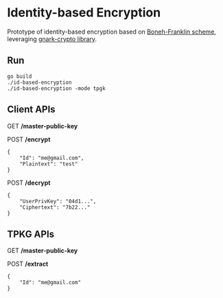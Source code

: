 # Identity-based Encryption

Prototype of identity-based encryption based on [Boneh-Franklin scheme](https://crypto.stanford.edu/~dabo/papers/bfibe.pdf), leveraging [gnark-crypto library](https://github.com/Consensys/gnark-crypto).


## Run
````
go build
./id-based-encryption
./id-based-encryption -mode tpgk
````

## Client APIs

GET **/master-public-key**

POST **/encrypt**

````
{
    "Id": "me@gmail.com",
    "Plaintext": "test"
}
````

POST **/decrypt**

````
{
    "UserPrivKey": "04d1...",
    "Ciphertext": "7b22..."
}
````

## TPKG APIs

GET **/master-public-key**

POST **/extract**
````
{
    "Id": "me@gmail.com"
}
````
